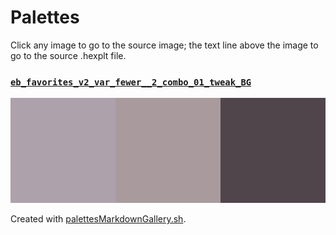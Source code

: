 # Palettes

Click any image to go to the source image; the text line above the image to go to the source .hexplt file.

### [`eb_favorites_v2_var_fewer__2_combo_01_tweak_BG`](eb_favorites_v2_var_fewer__2_combo_01_tweak_BG.hexplt)

[ ![eb_favorites_v2_var_fewer__2_combo_01_tweak_BG.png](eb_favorites_v2_var_fewer__2_combo_01_tweak_BG.png) ](eb_favorites_v2_var_fewer__2_combo_01_tweak_BG.png)

Created with [palettesMarkdownGallery.sh](https://github.com/earthbound19/_ebDev/blob/master/scripts/imgAndVideo/palettesMarkdownGallery.sh).